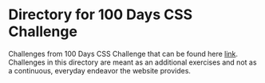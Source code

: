 # Directory for 100 Days CSS Challenge 
Challenges from 100 Days CSS Challenge that can be found here [link](https://100dayscss.com/).
Challenges in this directory are meant as an additional exercises and not as a continuous, everyday endeavor the website provides.